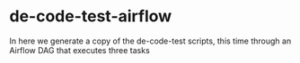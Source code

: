 # de-code-test-airflow
In here we generate a copy of the de-code-test scripts, this time through an Airflow DAG that executes three tasks
